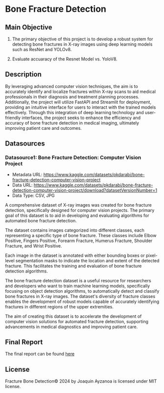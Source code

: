 # Bone Fracture Detection


## Main Objective

1. The primary objective of this project is to develop a robust system for detecting bone fractures in X-ray images using deep learning models such as ResNet and YOLOv8. 

2. Evaluate accuaracy of the Resnet Model vs. YoloV8. 


## Description

By leveraging advanced computer vision techniques, the aim is to accurately identify and localize fractures within X-ray scans to aid medical professionals in their diagnosis and treatment planning processes. Additionally, the project will utilize FastAPI and Streamlit for deployment, providing an intuitive interface for users to interact with the trained models effectively. Through this integration of deep learning technology and user-friendly interfaces, the project seeks to enhance the efficiency and accuracy of bone fracture detection in medical imaging, ultimately improving patient care and outcomes.

## Datasources
### Datasource1: Bone Fracture Detection: Computer Vision Project

* Metadata URL: https://www.kaggle.com/datasets/pkdarabi/bone-fracture-detection-computer-vision-project
* Data URL: https://www.kaggle.com/datasets/pkdarabi/bone-fracture-detection-computer-vision-project/download?datasetVersionNumber=1
* Data Type: CSV, JPG

A comprehensive dataset of X-ray images was created for bone fracture detection, specifically designed for computer vision projects. The primary goal of this dataset is to aid in developing and evaluating algorithms for automated bone fracture detection.

The dataset contains images categorized into different classes, each representing a specific type of bone fracture. These classes include Elbow Positive, Fingers Positive, Forearm Fracture, Humerus Fracture, Shoulder Fracture, and Wrist Positive.

Each image in the dataset is annotated with either bounding boxes or pixel-level segmentation masks to indicate the location and extent of the detected fracture. This facilitates the training and evaluation of bone fracture detection algorithms.

The bone fracture detection dataset is a useful resource for researchers and developers who want to train machine learning models, specifically focusing on object detection algorithms, to automatically detect and classify bone fractures in X-ray images. The dataset's diversity of fracture classes enables the development of robust models capable of accurately identifying fractures in different regions of the upper extremities.

The aim of creating this dataset is to accelerate the development of computer vision solutions for automated fracture detection, supporting advancements in medical diagnostics and improving patient care.

## Final Report
The final report can be found [here][i1]

[i1]: https://github.com/JoaquinAyzanoa/PortafolioJA/blob/2a77af4b866ba081dfbaa0107984deb4da43e028/Fracture%20Bone%20Detection/BFD%20presentation.pptx


## License
Fracture Bone Detection© 2024 by Joaquin Ayzanoa is licensed under MIT license.
